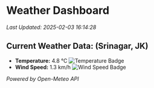 
# Weather Dashboard

_Last Updated: 2025-02-03 16:14:28_

## Current Weather Data: (Srinagar, JK)
- **Temperature:** 4.8 °C ![Temperature Badge](https://img.shields.io/badge/Temperature-Low%20Temp-blue)
- **Wind Speed:** 1.3 km/h ![Wind Speed Badge](https://img.shields.io/badge/Wind%20Speed-Light%20Wind-blue)

*Powered by Open-Meteo API*
